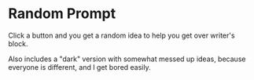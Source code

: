 <h1>Random Prompt</h1>

Click a button and you get a random idea to help you get over writer's block. 

Also includes a "dark" version with somewhat messed up ideas, because everyone is different, and I get bored easily. 
